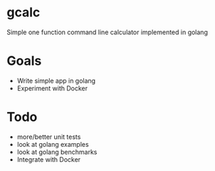 gcalc
=====

Simple one function command line calculator implemented in golang

Goals
=====
* Write simple app in golang
* Experiment with Docker

Todo
=====
* more/better unit tests
* look at golang examples
* look at golang benchmarks
* Integrate with Docker
